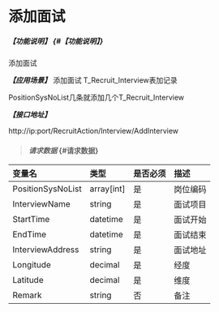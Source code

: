 # 添加面试
##### _【功能说明】_ {#【功能说明】}

添加面试


_**【应用场景】**_
添加面试
T_Recruit_Interview表加记录

PositionSysNoList几条就添加几个T_Recruit_Interview

_**【接口地址】**_

http://ip:port/RecruitAction/Interview/AddInterview

> #### _请求数据_ {#请求数据}

| 变量名 | 类型 | 是否必须 | 描述 |
| :--- | :--- | :--- | :--- |
| PositionSysNoList|array[int] | 是 | 岗位编码 |
| InterviewName| string| 是 |面试项目|
| StartTime| datetime| 是 |面试开始 |
| EndTime| datetime| 是 |面试结束|
| InterviewAddress| string| 是 |面试地址 |
| Longitude| decimal| 是 |经度|
| Latitude| decimal| 是 |维度|
| Remark| string| 否 |备注|












